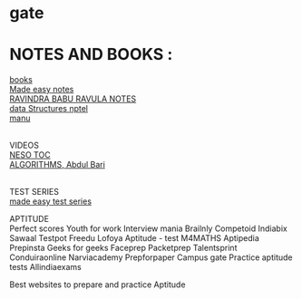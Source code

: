 # gate
<h1>NOTES AND BOOKS : <br></h1>
<a href="https://drive.google.com/drive/mobile/folders/1pZheUyebxs25F_xhZ0pIlEx_fogE-Hc_">books </a><br>
<a href ="https://drive.google.com/drive/mobile/folders/0B3WNbMhebkLHMTl3YzM3N0hLQ0U"> Made easy notes</a><br>
<a href= "https://gatepoint.org/ravindrababu-ravula-eclasses-external-pdf-notes-open-resource"> RAVINDRA BABU RAVULA NOTES</a><br>
<a href ="https://www.youtube.com/playlist?list=PLBF3763AF2E1C572F"> data Structures nptel </a><br>
<a href ="https://drive.google.com/folderview?id=1lzQpNHE4Phvo9JFAVq2bs9V__TZ2YcpG"> manu</a>


<br>VIDEOS<br>
<a href ="https://www.youtube.com/playlist?list=PLBlnK6fEyqRgp46KUv4ZY69yXmpwKOIev" > NESO TOC </a><br>
<a href="https://www.youtube.com/playlist?list=PLDN4rrl48XKpZkf03iYFl-O29szjTrs_O"> ALGORITHMS, Abdul Bari</a><br>



<br>TEST SERIES<br>
<a href = "https://drive.google.com/file/d/1hR_2JmAz09c_GaZC0dAFp02AzurvEDKG/view?usp=drivesdk"> made easy test series</a><br>


APTITUDE<br>
Perfect scores
Youth for work
Interview mania
Brailnly
Competoid
Indiabix
Sawaal
Testpot
Freedu
Lofoya
Aptitude - test
M4MATHS
Aptipedia
Prepinsta 
Geeks for geeks
Faceprep
Packetprep
Talentsprint
Conduiraonline
Narviacademy
Prepforpaper
Campus gate 
Practice aptitude tests
Allindiaexams


Best websites to prepare and practice Aptitude


